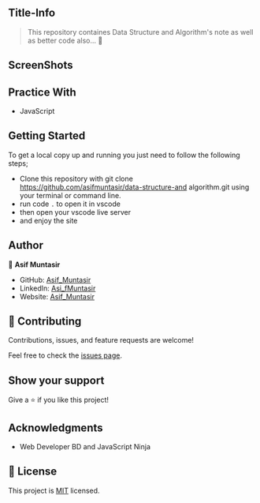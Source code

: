 ## Title-Info
> This repository containes Data Structure and Algorithm's note as well as better code also... 🤔


## ScreenShots
<!-- {OnGoing} -->


## Practice With
- JavaScript



## Getting Started
To get a local copy up and running you just need to follow the following steps;
- Clone this repository with
git clone https://github.com/asifmuntasir/data-structure-and algorithm.git using your terminal or command line.
- run code `.` to open it in vscode
- then open your vscode live server
- and enjoy the site


## Author

👤 **Asif Muntasir**

- GitHub: [Asif_Muntasir](https://github.com/asifmuntasir)
- LinkedIn: [Asi_fMuntasir](https://www.linkedin.com/in/asif-muntasir-shuaib/)
- Website: [Asif_Muntasir](https://asifmuntasir.github.io/)


## 🤝 Contributing

Contributions, issues, and feature requests are welcome!

Feel free to check the [issues page](../../issues/).

## Show your support

Give a ⭐️ if you like this project!

## Acknowledgments

- Web Developer BD and JavaScript Ninja

## 📝 License

This project is [MIT](./MIT.md) licensed.